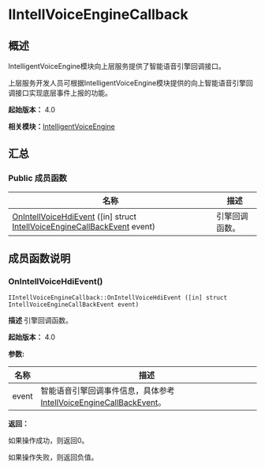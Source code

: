 # IIntellVoiceEngineCallback


## 概述

IntelligentVoiceEngine模块向上层服务提供了智能语音引擎回调接口。

上层服务开发人员可根据IntelligentVoiceEngine模块提供的向上智能语音引擎回调接口实现底层事件上报的功能。

**起始版本：** 4.0

**相关模块：**[IntelligentVoiceEngine](_intelligent_voice_engine.md)


## 汇总


### Public 成员函数

| 名称 | 描述 | 
| -------- | -------- |
| [OnIntellVoiceHdiEvent](#onintellvoicehdievent) ([in] struct [IntellVoiceEngineCallBackEvent](_intell_voice_engine_call_back_event.md) event) | 引擎回调函数。  | 


## 成员函数说明


### OnIntellVoiceHdiEvent()

```
IIntellVoiceEngineCallback::OnIntellVoiceHdiEvent ([in] struct IntellVoiceEngineCallBackEvent event)
```
**描述**
引擎回调函数。

**起始版本：** 4.0

**参数:**

| 名称 | 描述 | 
| -------- | -------- |
| event | 智能语音引擎回调事件信息，具体参考[IntellVoiceEngineCallBackEvent](_intell_voice_engine_call_back_event.md)。 | 

**返回：**

如果操作成功，则返回0。

如果操作失败，则返回负值。
